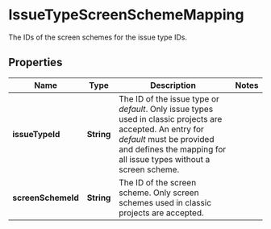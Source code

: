 

# IssueTypeScreenSchemeMapping

The IDs of the screen schemes for the issue type IDs.

## Properties

Name | Type | Description | Notes
------------ | ------------- | ------------- | -------------
**issueTypeId** | **String** | The ID of the issue type or *default*. Only issue types used in classic projects are accepted. An entry for *default* must be provided and defines the mapping for all issue types without a screen scheme. | 
**screenSchemeId** | **String** | The ID of the screen scheme. Only screen schemes used in classic projects are accepted. | 



